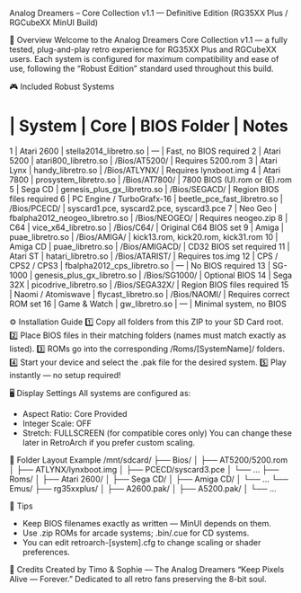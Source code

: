 Analog Dreamers – Core Collection v1.1 — Definitive Edition
(RG35XX Plus / RGCubeXX MinUI Build)

🌈 Overview
Welcome to the Analog Dreamers Core Collection v1.1 — a fully tested, plug-and-play retro experience for RG35XX Plus and RGCubeXX users.
Each system is configured for maximum compatibility and ease of use, following the “Robust Edition” standard used throughout this build.

🎮 Included Robust Systems
# | System | Core | BIOS Folder | Notes
1 | Atari 2600 | stella2014_libretro.so | — | Fast, no BIOS required
2 | Atari 5200 | atari800_libretro.so | /Bios/AT5200/ | Requires 5200.rom
3 | Atari Lynx | handy_libretro.so | /Bios/ATLYNX/ | Requires lynxboot.img
4 | Atari 7800 | prosystem_libretro.so | /Bios/AT7800/ | 7800 BIOS (U).rom or (E).rom
5 | Sega CD | genesis_plus_gx_libretro.so | /Bios/SEGACD/ | Region BIOS files required
6 | PC Engine / TurboGrafx-16 | beetle_pce_fast_libretro.so | /Bios/PCECD/ | syscard1.pce, syscard2.pce, syscard3.pce
7 | Neo Geo | fbalpha2012_neogeo_libretro.so | /Bios/NEOGEO/ | Requires neogeo.zip
8 | C64 | vice_x64_libretro.so | /Bios/C64/ | Original C64 BIOS set
9 | Amiga | puae_libretro.so | /Bios/AMIGA/ | kick13.rom, kick20.rom, kick31.rom
10 | Amiga CD | puae_libretro.so | /Bios/AMIGACD/ | CD32 BIOS set required
11 | Atari ST | hatari_libretro.so | /Bios/ATARIST/ | Requires tos.img
12 | CPS / CPS2 / CPS3 | fbalpha2012_cps_libretro.so | — | No BIOS required
13 | SG-1000 | genesis_plus_gx_libretro.so | /Bios/SG1000/ | Optional BIOS
14 | Sega 32X | picodrive_libretro.so | /Bios/SEGA32X/ | Region BIOS files required
15 | Naomi / Atomiswave | flycast_libretro.so | /Bios/NAOMI/ | Requires correct ROM set
16 | Game & Watch | gw_libretro.so | — | Minimal system, no BIOS

⚙️ Installation Guide
1️⃣ Copy all folders from this ZIP to your SD Card root.
2️⃣ Place BIOS files in their matching folders (names must match exactly as listed).
3️⃣ ROMs go into the corresponding /Roms/[SystemName]/ folders.
4️⃣ Start your device and select the .pak file for the desired system.
5️⃣ Play instantly — no setup required!

🖥️ Display Settings
All systems are configured as:
- Aspect Ratio: Core Provided
- Integer Scale: OFF
- Stretch: FULLSCREEN (for compatible cores only)
You can change these later in RetroArch if you prefer custom scaling.

💾 Folder Layout Example
/mnt/sdcard/
├── Bios/
│   ├── AT5200/5200.rom
│   ├── ATLYNX/lynxboot.img
│   ├── PCECD/syscard3.pce
│   └── ...
├── Roms/
│   ├── Atari 2600/
│   ├── Sega CD/
│   ├── Amiga CD/
│   └── ...
└── Emus/
    ├── rg35xxplus/
    │   ├── A2600.pak/
    │   ├── A5200.pak/
    │   └── ...

🧠 Tips
- Keep BIOS filenames exactly as written — MinUI depends on them.
- Use .zip ROMs for arcade systems; .bin/.cue for CD systems.
- You can edit retroarch-[system].cfg to change scaling or shader preferences.

🖤 Credits
Created by Timo & Sophie — The Analog Dreamers
“Keep Pixels Alive — Forever.”
Dedicated to all retro fans preserving the 8-bit soul.
